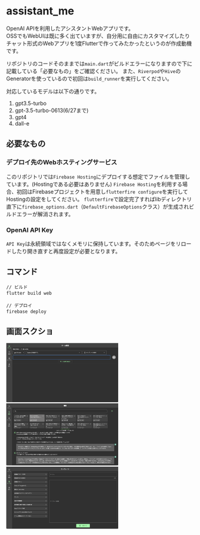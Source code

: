# assistant_me
OpenAI APIを利用したアシスタントWebアプリです。  
OSSでもWebUIは既に多く出ていますが、自分用に自由にカスタマイズしたりチャット形式のWebアプリを1度Flutterで作ってみたかったというのが作成動機です。  

リポジトリのコードそのままでは`main.dart`がビルドエラーになりますので下に記載している「必要なもの」をご確認ください。
また、`Riverpod`や`Hive`のGeneratorを使っているので初回は`build_runner`を実行してください。  

対応しているモデルは以下の通りです。  
1. gpt3.5-turbo
2. gpt-3.5-turbo-0613(6/27まで)
3. gpt4
4. dall-e

## 必要なもの
### デプロイ先のWebホスティングサービス  
このリポジトリでは`Firebase Hosting`にデプロイする想定でファイルを管理しています。(Hostingである必要はありません)
`Firebase Hosting`を利用する場合、初回はFirebaseプロジェクトを用意し`flutterfire configure`を実行してHostingの設定をしてください。
`flutterfire`で設定完了すればlibディレクトリ直下に`firebase_options.dart`（`DefaultFirebaseOptions`クラス）が生成されビルドエラーが解消されます。  

### OpenAI API Key  
`API Key`は永続領域ではなくメモリに保持しています。そのためページをリロードしたり開き直すと再度設定が必要となります。  

## コマンド
```
// ビルド
flutter build web

// デプロイ
firebase deploy
```

## 画面スクショ
<img src="./images/01_home.png" width=300><img src="./images/02_history.png" width=300>
<img src="./images/03_template.png" width=300>
